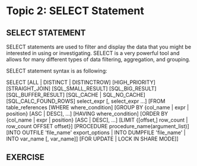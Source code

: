 Topic 2: SELECT Statement
=======

SELECT STATEMENT
-------

SELECT statements are used to filter and display the data that you might be interested in using or investigating. SELECT is a very powerful tool and allows for many different types of data filtering, aggregation, and grouping. 

SELECT statement syntax is as following: 

SELECT
	[ALL | DISTINCT | DISTINCTROW]
		[HIGH_PRIORITY]
		[STRAIGHT_JOIN]
		[SQL_SMALL_RESULT] [SQL_BIG_RESULT] [SQL_BUFFER_RESULT]
		[SQL_CACHE | SQL_NO_CACHE] [SQL_CALC_FOUND_ROWS]
	select_expr [, select_expr ...]
	[FROM table_references
	[WHERE where_condition]
	[GROUP BY {col_name | expr | position}
		[ASC | DESC], ...]
	[HAVING where_condition]
	[ORDER BY {col_name | expr | position}
		[ASC | DESC], ...]
	[LIMIT {[offset,] row_count | row_count OFFSET offset}]
	[PROCEDURE procedure_name(argument_list)]
	[INTO OUTFILE 'file_name' export_options
		| INTO DUMPFILE 'file_name'
		| INTO var_name [, var_name]]
	[FOR UPDATE | LOCK IN SHARE MODE]]

EXERCISE
------

